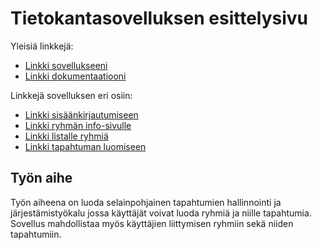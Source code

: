 # Tietokantasovelluksen esittelysivu

Yleisiä linkkejä:

* [Linkki sovellukseeni](https://xpexpexp.users.cs.helsinki.fi/handler)
* [Linkki dokumentaatiooni](https://github.com/SPelto/Tsoha-Bootstrap/blob/master/doc/dokumentaatio.pdf)

Linkkejä sovelluksen eri osiin:

* [Linkki sisäänkirjautumiseen](http://xpexpexp.users.cs.helsinki.fi/handler/login)
* [Linkki ryhmän info-sivulle](http://xpexpexp.users.cs.helsinki.fi/handler/ryhma_info)
* [Linkki listalle ryhmiä](http://xpexpexp.users.cs.helsinki.fi/handler/ryhma_lista)
* [Linkki tapahtuman luomiseen](http://xpexpexp.users.cs.helsinki.fi/handler/luoTapahtuma)
## Työn aihe

Työn aiheena on luoda selainpohjainen tapahtumien hallinnointi ja järjestämistyökalu jossa käyttäjät voivat luoda ryhmiä ja niille tapahtumia. 
Sovellus mahdollistaa myös käyttäjien liittymisen ryhmiin sekä niiden tapahtumiin. 
